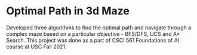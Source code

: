 # Optimal Path in 3d Maze
Developed three algorithms to find the optimal path and navigate through a complex maze based on a particular objective - BFS/DFS, UCS and A* Search. 
This project was done as a part of CSCI 561 Foundations of AI course at USC Fall 2021.
